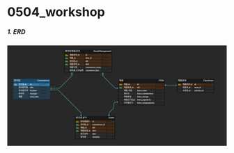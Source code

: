 # 0504_workshop





##### 1. ERD

![image-20200504234053871](0504_workshop.assets/image-20200504234053871.png)